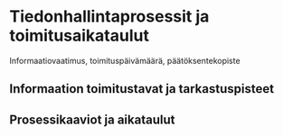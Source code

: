 # Tiedonhallintaprosessit ja toimitusaikataulut

Informaatiovaatimus, toimituspäivämäärä, päätöksentekopiste

## Informaation toimitustavat ja tarkastuspisteet

## Prosessikaaviot ja aikataulut
